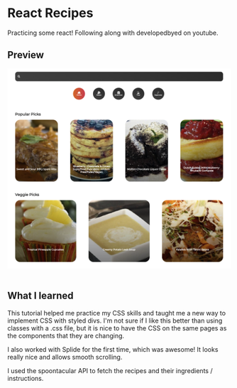 # React Recipes

Practicing some react! Following along with developedbyed on youtube.

## Preview

![Preview](./public/images/preview.png)
<br /><br />

## What I learned

This tutorial helped me practice my CSS skills and taught me a new way to implement CSS with styled divs. I'm not sure if I like this better than using classes with a .css file, but it is nice to have the CSS on the same pages as the components that they are changing.

I also worked with Splide for the first time, which was awesome! It looks really nice and allows smooth scrolling.

I used the spoontacular API to fetch the recipes and their ingredients / instructions.
